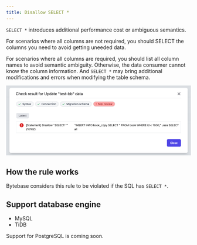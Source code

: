```yaml
---
title: Disallow SELECT *
---
```


`SELECT *` introduces additional performance cost or ambiguous semantics.

For scenarios where all columns are not required, you should SELECT the columns you need to avoid getting uneeded data.

For scenarios where all columns are required, you should list all column names to avoid semantic ambiguity. Otherwise, the data consumer cannot know the column information. And `SELECT *` may bring additional modifications and errors when modifying the table schema.

![schema-review-query-select-no-select-all](/static/docs/schema-review-query-select-no-select-all.webp)

## How the rule works

Bytebase considers this rule to be violated if the SQL has `SELECT *`.

## Support database engine

- MySQL
- TiDB

Support for PostgreSQL is coming soon.
